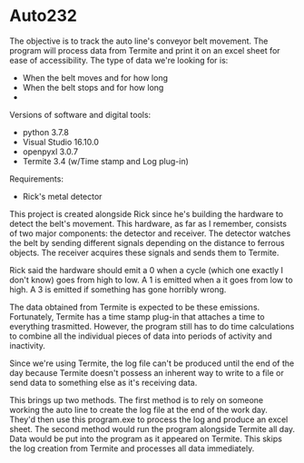 # Auto232
The objective is to track the auto line's conveyor belt movement.
The program will process data from Termite and print it on an excel sheet for ease of accessibility.
The type of data we're looking for is:
- When the belt moves and for how long
- When the belt stops and for how long
- 
Versions of software and digital tools:
- python 3.7.8
- Visual Studio 16.10.0
- openpyxl 3.0.7
- Termite 3.4 (w/Time stamp and Log plug-in)

Requirements:
- Rick's metal detector

This project is created alongside Rick since he's building the hardware to detect the belt's movement.
This hardware, as far as I remember, consists of two major components: the detector and receiver.
The detector watches the belt by sending different signals depending on the distance to ferrous objects.
The receiver acquires these signals and sends them to Termite.

Rick said the hardware should emit a 0 when a cycle (which one exactly I don't know) 
goes from high to low. A 1 is emitted when a it goes from low to high. A 3 is emitted if something
has gone horribly wrong. 

The data obtained from Termite is expected to be these emissions. Fortunately, Termite has a time stamp
plug-in that attaches a time to everything trasmitted. However, the program still has to do time calculations
to combine all the individual pieces of data into periods of activity and inactivity.

Since we're using Termite, the log file can't be produced until the end of the day because Termite
doesn't possess an inherent way to write to a file or send data to something else as it's 
receiving data.

This brings up two methods. The first method is to rely on someone working the auto line to create the log
file at the end of the work day. They'd then use this program.exe to process the log and produce an excel
sheet. The second method would run the program alongside Termite all day. Data would be put into the program
as it appeared on Termite. This skips the log creation from Termite and processes all data immediately.
